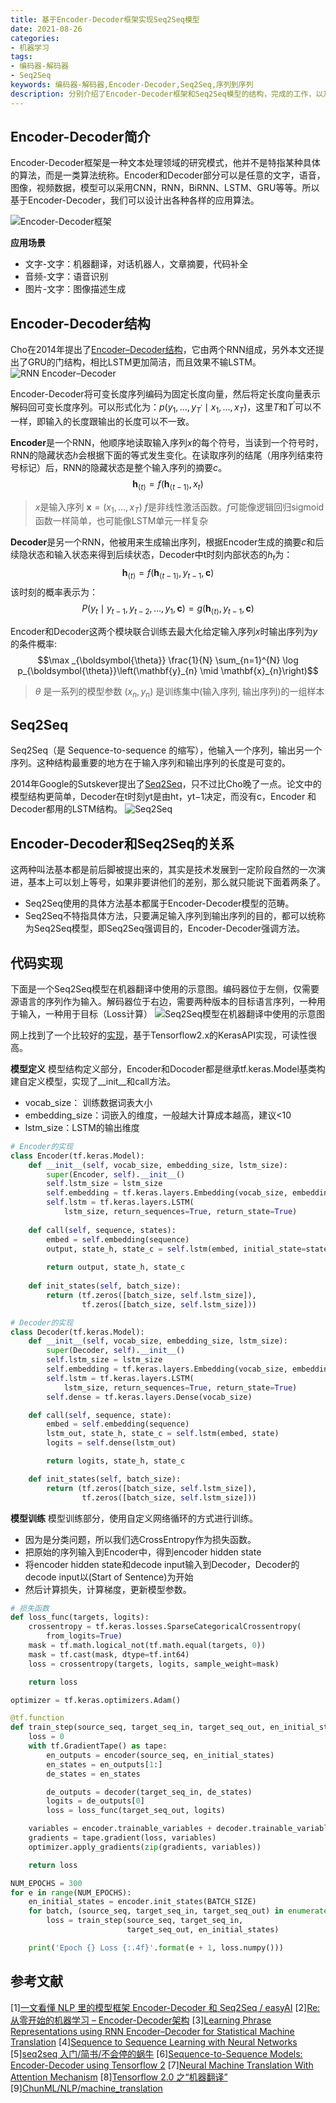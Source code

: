 ```yaml
---
title: 基于Encoder-Decoder框架实现Seq2Seq模型
date: 2021-08-26
categories:
- 机器学习
tags:
- 编码器-解码器
- Seq2Seq
keywords: 编码器-解码器,Encoder-Decoder,Seq2Seq,序列到序列
description: 分别介绍了Encoder-Decoder框架和Seq2Seq模型的结构，完成的工作，以及两者之间的关系。最后给予Encoder-Decoder的框架实现了Seq2Seq的模型，方便大家理解。
---
```


## Encoder-Decoder简介
Encoder-Decoder框架是一种文本处理领域的研究模式，他并不是特指某种具体的算法，而是一类算法统称。Encoder和Decoder部分可以是任意的文字，语音，图像，视频数据，模型可以采用CNN，RNN，BiRNN、LSTM、GRU等等。所以基于Encoder-Decoder，我们可以设计出各种各样的应用算法。

![Encoder-Decoder框架](https://imzhanghao.oss-cn-qingdao.aliyuncs.com/img/20210526143504.png)

**应用场景**
- 文字-文字：机器翻译，对话机器人，文章摘要，代码补全
- 音频-文字：语音识别
- 图片-文字：图像描述生成

## Encoder-Decoder结构
Cho在2014年提出了[Encoder–Decoder结构](https://arxiv.org/pdf/1406.1078.pdf)，它由两个RNN组成，另外本文还提出了GRU的门结构，相比LSTM更加简洁，而且效果不输LSTM。
![RNN Encoder–Decoder](https://imzhanghao.oss-cn-qingdao.aliyuncs.com/img/20210827085803.png)

Encoder-Decoder将可变长度序列编码为固定长度向量，然后将定长度向量表示解码回可变长度序列。可以形式化为：$p\left(y_{1}, \ldots, y_{T^{\prime}} \mid x_{1}, \ldots, x_{T}\right)$，这里$T$和$T^{\prime}$可以不一样，即输入的长度跟输出的长度可以不一致。

**Encoder**是一个RNN，他顺序地读取输入序列$x$的每个符号，当读到一个符号时，RNN的隐藏状态$h$会根据下面的等式发生变化。在读取序列的结尾（用序列结束符号标记）后，RNN的隐藏状态是整个输入序列的摘要$c$。
$$\mathbf{h}_{\langle t\rangle}=f\left(\mathbf{h}_{\langle t-1\rangle}, x_{t}\right)$$
> $x$是输入序列 $\mathbf{x}=\left(x_{1}, \ldots, x_{T}\right)$
> $f$是非线性激活函数。$f$可能像逻辑回归sigmoid函数一样简单，也可能像LSTM单元一样复杂

**Decoder**是另一个RNN，他被用来生成输出序列，根据Encoder生成的摘要$c$和后续隐状态和输入状态来得到后续状态，Decoder中t时刻内部状态的$h_t$为：
$$\mathbf{h}_{\langle t\rangle}=f\left(\mathbf{h}_{\langle t-1\rangle}, y_{t-1}, \mathbf{c}\right)$$
该时刻的概率表示为：
$$P\left(y_{t} \mid y_{t-1}, y_{t-2}, \ldots, y_{1}, \mathbf{c}\right)=g\left(\mathbf{h}_{\langle t\rangle}, y_{t-1}, \mathbf{c}\right)$$

Encoder和Decoder这两个模块联合训练去最大化给定输入序列$x$时输出序列为$y$的条件概率:
$$\max _{\boldsymbol{\theta}} \frac{1}{N} \sum_{n=1}^{N} \log p_{\boldsymbol{\theta}}\left(\mathbf{y}_{n} \mid \mathbf{x}_{n}\right)$$
> $θ$ 是一系列的模型参数
> $(x_n, y_n)$ 是训练集中(输入序列, 输出序列)的一组样本

## Seq2Seq
Seq2Seq（是 Sequence-to-sequence 的缩写），他输入一个序列，输出另一个序列。这种结构最重要的地方在于输入序列和输出序列的长度是可变的。

2014年Google的Sutskever提出了[Seq2Seq](https://arxiv.org/pdf/1409.3215.pdf)，只不过比Cho晚了一点。论文中的模型结构更简单，Decoder在t时刻yt是由ht，yt−1决定，而没有c，Encoder 和 Decoder都用的LSTM结构。
![Seq2Seq](https://imzhanghao.oss-cn-qingdao.aliyuncs.com/img/20210827093601.png)

## Encoder-Decoder和Seq2Seq的关系
这两种叫法基本都是前后脚被提出来的，其实是技术发展到一定阶段自然的一次演进，基本上可以划上等号，如果非要讲他们的差别，那么就只能说下面着两条了。
- Seq2Seq使用的具体方法基本都属于Encoder-Decoder模型的范畴。
- Seq2Seq不特指具体方法，只要满足输入序列到输出序列的目的，都可以统称为Seq2Seq模型，即Seq2Seq强调目的，Encoder-Decoder强调方法。


## 代码实现
下面是一个Seq2Seq模型在机器翻译中使用的示意图。编码器位于左侧，仅需要源语言的序列作为输入。解码器位于右边，需要两种版本的目标语言序列，一种用于输入，一种用于目标（Loss计算）
![Seq2Seq模型在机器翻译中使用的示意图](https://imzhanghao.oss-cn-qingdao.aliyuncs.com/img/202108280938271.png)

网上找到了一个比较好的[实现](https://github.com/ChunML/NLP/blob/master/machine_translation/train_simple_tf2.py)，基于Tensorflow2.x的KerasAPI实现，可读性很高。

**模型定义**
模型结构定义部分，Encoder和Docoder都是继承tf.keras.Model基类构建自定义模型，实现了__init__和call方法。
- vocab_size： 训练数据词表大小
- embedding_size：词嵌入的维度，一般越大计算成本越高，建议<10
- lstm_size：LSTM的输出维度

``` python
# Encoder的实现
class Encoder(tf.keras.Model):
    def __init__(self, vocab_size, embedding_size, lstm_size):
        super(Encoder, self).__init__()
        self.lstm_size = lstm_size
        self.embedding = tf.keras.layers.Embedding(vocab_size, embedding_size)
        self.lstm = tf.keras.layers.LSTM(
            lstm_size, return_sequences=True, return_state=True)
​
    def call(self, sequence, states):
        embed = self.embedding(sequence)
        output, state_h, state_c = self.lstm(embed, initial_state=states)
​
        return output, state_h, state_c
​
    def init_states(self, batch_size):
        return (tf.zeros([batch_size, self.lstm_size]),
                tf.zeros([batch_size, self.lstm_size]))
```

``` python
# Decoder的实现
class Decoder(tf.keras.Model):
    def __init__(self, vocab_size, embedding_size, lstm_size):
        super(Decoder, self).__init__()
        self.lstm_size = lstm_size
        self.embedding = tf.keras.layers.Embedding(vocab_size, embedding_size)
        self.lstm = tf.keras.layers.LSTM(
            lstm_size, return_sequences=True, return_state=True)
        self.dense = tf.keras.layers.Dense(vocab_size)

    def call(self, sequence, state):
        embed = self.embedding(sequence)
        lstm_out, state_h, state_c = self.lstm(embed, state)
        logits = self.dense(lstm_out)

        return logits, state_h, state_c

    def init_states(self, batch_size):
        return (tf.zeros([batch_size, self.lstm_size]),
                tf.zeros([batch_size, self.lstm_size]))
```

**模型训练**
模型训练部分，使用自定义网络循环的方式进行训练。
- 因为是分类问题，所以我们选CrossEntropy作为损失函数。
- 把原始的序列输入到Encoder中，得到encoder hidden state
- 将encoder hidden state和decode input输入到Decoder，Decoder的decode input以<SOS>(Start of Sentence)为开始
- 然后计算损失，计算梯度，更新模型参数。
``` python
# 损失函数
def loss_func(targets, logits):
    crossentropy = tf.keras.losses.SparseCategoricalCrossentropy(
        from_logits=True)
    mask = tf.math.logical_not(tf.math.equal(targets, 0))
    mask = tf.cast(mask, dtype=tf.int64)
    loss = crossentropy(targets, logits, sample_weight=mask)

    return loss

optimizer = tf.keras.optimizers.Adam()

@tf.function
def train_step(source_seq, target_seq_in, target_seq_out, en_initial_states):
    loss = 0
    with tf.GradientTape() as tape:
        en_outputs = encoder(source_seq, en_initial_states)
        en_states = en_outputs[1:]
        de_states = en_states

        de_outputs = decoder(target_seq_in, de_states)
        logits = de_outputs[0]
        loss = loss_func(target_seq_out, logits)

    variables = encoder.trainable_variables + decoder.trainable_variables
    gradients = tape.gradient(loss, variables)
    optimizer.apply_gradients(zip(gradients, variables))

    return loss

NUM_EPOCHS = 300
for e in range(NUM_EPOCHS):
    en_initial_states = encoder.init_states(BATCH_SIZE)
    for batch, (source_seq, target_seq_in, target_seq_out) in enumerate(dataset.take(-1)):
        loss = train_step(source_seq, target_seq_in,
                          target_seq_out, en_initial_states)

    print('Epoch {} Loss {:.4f}'.format(e + 1, loss.numpy()))
```

## 参考文献
[1][一文看懂 NLP 里的模型框架 Encoder-Decoder 和 Seq2Seq / easyAI](https://easyaitech.medium.com/%E4%B8%80%E6%96%87%E7%9C%8B%E6%87%82-nlp-%E9%87%8C%E7%9A%84%E6%A8%A1%E5%9E%8B%E6%A1%86%E6%9E%B6-encoder-decoder-%E5%92%8C-seq2seq-1012abf88572)
[2][Re:从零开始的机器学习 – Encoder-Decoder架构](https://flashgene.com/archives/38604.html)
[3][Learning Phrase Representations using RNN Encoder–Decoder for Statistical Machine Translation](https://arxiv.org/pdf/1406.1078.pdf)
[4][Sequence to Sequence Learning with Neural Networks](https://arxiv.org/pdf/1409.3215.pdf)
[5][seq2seq 入门/简书/不会停的蜗牛](https://www.jianshu.com/p/1d3de928f40c)
[6][Sequence-to-Sequence Models: Encoder-Decoder using Tensorflow 2](https://towardsdatascience.com/sequence-to-sequence-models-from-rnn-to-transformers-e24097069639)
[7][Neural Machine Translation With Attention Mechanism](https://trungtran.io/2019/03/29/neural-machine-translation-with-attention-mechanism/)
[8][Tensorflow 2.0 之“机器翻译”](https://zhuanlan.zhihu.com/p/61509099)
[9][ChunML/NLP/machine_translation](https://github.com/ChunML/NLP/tree/master/machine_translation)
